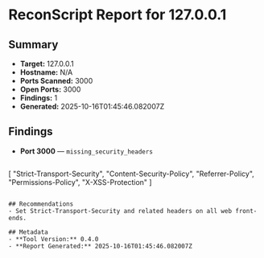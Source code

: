 # ReconScript Report for 127.0.0.1

## Summary
- **Target:** 127.0.0.1
- **Hostname:** N/A
- **Ports Scanned:** 3000
- **Open Ports:** 3000
- **Findings:** 1
- **Generated:** 2025-10-16T01:45:46.082007Z

## Findings
- **Port 3000** — `missing_security_headers`

  ```json
[
  "Strict-Transport-Security",
  "Content-Security-Policy",
  "Referrer-Policy",
  "Permissions-Policy",
  "X-XSS-Protection"
]
  ```

## Recommendations
- Set Strict-Transport-Security and related headers on all web front-ends.

## Metadata
- **Tool Version:** 0.4.0
- **Report Generated:** 2025-10-16T01:45:46.082007Z